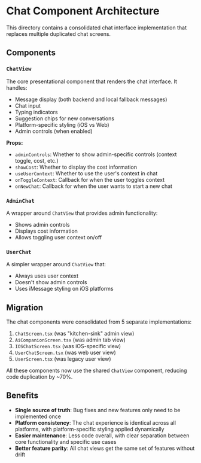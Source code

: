 # Chat Component Architecture

This directory contains a consolidated chat interface implementation that replaces multiple duplicated chat screens.

## Components

### `ChatView`

The core presentational component that renders the chat interface. It handles:

- Message display (both backend and local fallback messages)
- Chat input
- Typing indicators
- Suggestion chips for new conversations
- Platform-specific styling (iOS vs Web)
- Admin controls (when enabled)

**Props:**
- `adminControls`: Whether to show admin-specific controls (context toggle, cost, etc.)
- `showCost`: Whether to display the cost information
- `useUserContext`: Whether to use the user's context in chat
- `onToggleContext`: Callback for when the user toggles context
- `onNewChat`: Callback for when the user wants to start a new chat

### `AdminChat`

A wrapper around `ChatView` that provides admin functionality:
- Shows admin controls
- Displays cost information
- Allows toggling user context on/off

### `UserChat`

A simpler wrapper around `ChatView` that:
- Always uses user context
- Doesn't show admin controls
- Uses iMessage styling on iOS platforms

## Migration

The chat components were consolidated from 5 separate implementations:
1. `ChatScreen.tsx` (was "kitchen-sink" admin view)
2. `AiCompanionScreen.tsx` (was admin tab view)
3. `IOSChatScreen.tsx` (was iOS-specific view)
4. `UserChatScreen.tsx` (was web user view)
5. `UserScreen.tsx` (was legacy user view)

All these components now use the shared `ChatView` component, reducing code duplication by ~70%.

## Benefits

- **Single source of truth**: Bug fixes and new features only need to be implemented once
- **Platform consistency**: The chat experience is identical across all platforms, with platform-specific styling applied dynamically
- **Easier maintenance**: Less code overall, with clear separation between core functionality and specific use cases
- **Better feature parity**: All chat views get the same set of features without drift
